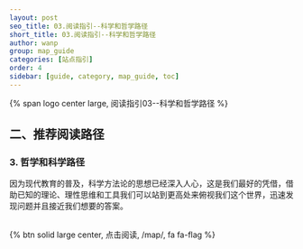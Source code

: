 ```yaml
---
layout: post
seo_title: 03.阅读指引--科学和哲学路径
short_title: 03.阅读指引--科学和哲学路径
author: wanp
group: map_guide
categories: [站点指引]
order: 4
sidebar: [guide, category, map_guide, toc]
---
```


<p>
{% span logo center large, 阅读指引03--科学和哲学路径 %}
</p>

## 二、推荐阅读路径

### 3. 哲学和科学路径
因为现代教育的普及，科学方法论的思想已经深入人心，这是我们最好的凭借，借助已知的理论、理性思维和工具我们可以站到更高处来俯视我们这个世界，迅速发现问题并且接近我们想要的答案。

<br>
{% btn solid large center, 点击阅读, /map/, fa fa-flag %}





